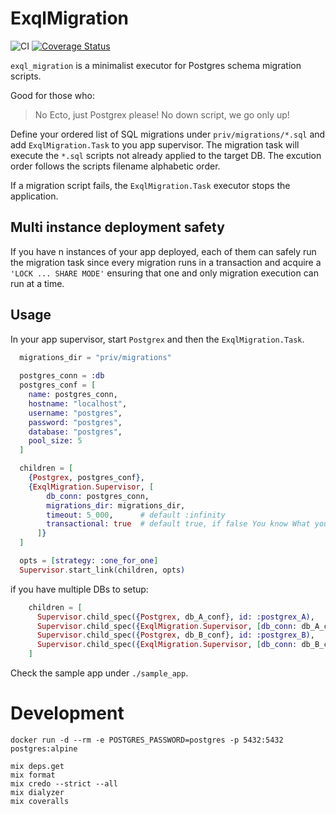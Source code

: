 # ExqlMigration

![CI](https://github.com/visciang/exql_migration/workflows/CI/badge.svg)
[![Coverage Status](https://coveralls.io/repos/github/visciang/exql_migration/badge.svg?branch=master)](https://coveralls.io/github/visciang/exql_migration?branch=master)

`exql_migration` is a minimalist executor for Postgres schema migration scripts.

Good for those who:

> No Ecto, just Postgrex please!
> No down script, we go only up!

Define your ordered list of SQL migrations under `priv/migrations/*.sql` and add `ExqlMigration.Task` to you app supervisor.
The migration task will execute the `*.sql` scripts not already applied to the target DB.
The excution order follows the scripts filename alphabetic order.

If a migration script fails, the `ExqlMigration.Task` executor stops the application.

## Multi instance deployment safety

If you have n instances of your app deployed, each of them can safely run the migration task since every migration runs
in a transaction and acquire a `'LOCK ... SHARE MODE'` ensuring that one and only migration execution can run at a time.

## Usage

In your app supervisor, start `Postgrex` and then the `ExqlMigration.Task`.

```elixir
  migrations_dir = "priv/migrations"
  
  postgres_conn = :db
  postgres_conf = [
    name: postgres_conn,
    hostname: "localhost",
    username: "postgres",
    password: "postgres",
    database: "postgres",
    pool_size: 5
  ]

  children = [
    {Postgrex, postgres_conf},
    {ExqlMigration.Supervisor, [
        db_conn: postgres_conn,
        migrations_dir: migrations_dir,
        timeout: 5_000,      # default :infinity
        transactional: true  # default true, if false You know What you are doing
      ]}
  ]

  opts = [strategy: :one_for_one]
  Supervisor.start_link(children, opts)
```

if you have multiple DBs to setup:

```elixir
    children = [
      Supervisor.child_spec({Postgrex, db_A_conf}, id: :postgrex_A),
      Supervisor.child_spec({ExqlMigration.Supervisor, [db_conn: db_A_conn, migrations_dir: db_A_migrations_dir]}, id: :exql_db_A),
      Supervisor.child_spec({Postgrex, db_B_conf}, id: :postgrex_B),
      Supervisor.child_spec({ExqlMigration.Supervisor, [db_conn: db_B_conn, migrations_dir: db_B_migrations_dir]}, id: :exql_db_B)
    ]
```

Check the sample app under `./sample_app`.

# Development

```shell
docker run -d --rm -e POSTGRES_PASSWORD=postgres -p 5432:5432 postgres:alpine

mix deps.get
mix format
mix credo --strict --all
mix dialyzer
mix coveralls
```
